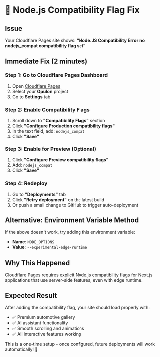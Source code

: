 # 🔧 Node.js Compatibility Flag Fix

## Issue
Your Cloudflare Pages site shows: **"Node.JS Compatibility Error no nodejs_compat compatibility flag set"**

## Immediate Fix (2 minutes)

### Step 1: Go to Cloudflare Pages Dashboard
1. Open [Cloudflare Pages](https://pages.cloudflare.com/)
2. Select your **Opulon** project
3. Go to **Settings** tab

### Step 2: Enable Compatibility Flags
1. Scroll down to **"Compatibility Flags"** section
2. Click **"Configure Production compatibility flags"**
3. In the text field, add: `nodejs_compat`
4. Click **"Save"**

### Step 3: Enable for Preview (Optional)
1. Click **"Configure Preview compatibility flags"**  
2. Add: `nodejs_compat`
3. Click **"Save"**

### Step 4: Redeploy
1. Go to **"Deployments"** tab
2. Click **"Retry deployment"** on the latest build
3. Or push a small change to GitHub to trigger auto-deployment

## Alternative: Environment Variable Method
If the above doesn't work, try adding this environment variable:
- **Name**: `NODE_OPTIONS`
- **Value**: `--experimental-edge-runtime`

## Why This Happened
Cloudflare Pages requires explicit Node.js compatibility flags for Next.js applications that use server-side features, even with edge runtime.

## Expected Result
After adding the compatibility flag, your site should load properly with:
- ✅ Premium automotive gallery
- ✅ AI assistant functionality  
- ✅ Smooth scrolling and animations
- ✅ All interactive features working

This is a one-time setup - once configured, future deployments will work automatically! 🚀